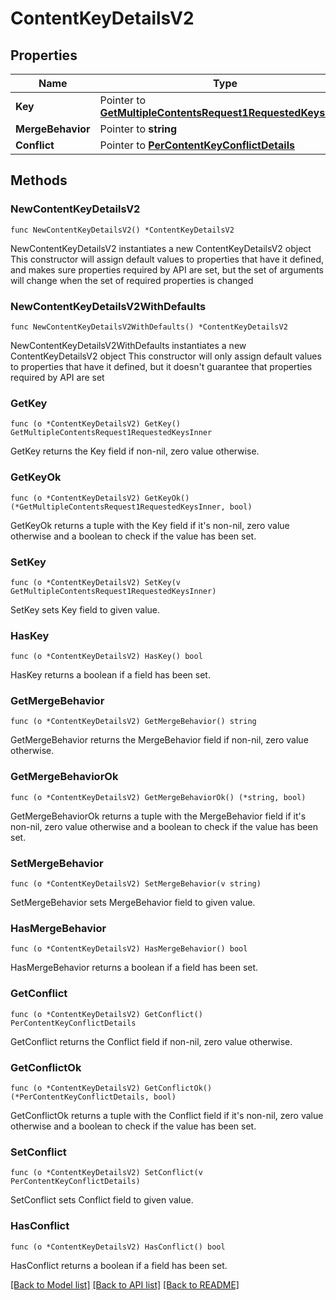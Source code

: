 # ContentKeyDetailsV2

## Properties

Name | Type | Description | Notes
------------ | ------------- | ------------- | -------------
**Key** | Pointer to [**GetMultipleContentsRequest1RequestedKeysInner**](GetMultipleContentsRequest1RequestedKeysInner.md) |  | [optional] 
**MergeBehavior** | Pointer to **string** |  | [optional] 
**Conflict** | Pointer to [**PerContentKeyConflictDetails**](PerContentKeyConflictDetails.md) |  | [optional] 

## Methods

### NewContentKeyDetailsV2

`func NewContentKeyDetailsV2() *ContentKeyDetailsV2`

NewContentKeyDetailsV2 instantiates a new ContentKeyDetailsV2 object
This constructor will assign default values to properties that have it defined,
and makes sure properties required by API are set, but the set of arguments
will change when the set of required properties is changed

### NewContentKeyDetailsV2WithDefaults

`func NewContentKeyDetailsV2WithDefaults() *ContentKeyDetailsV2`

NewContentKeyDetailsV2WithDefaults instantiates a new ContentKeyDetailsV2 object
This constructor will only assign default values to properties that have it defined,
but it doesn't guarantee that properties required by API are set

### GetKey

`func (o *ContentKeyDetailsV2) GetKey() GetMultipleContentsRequest1RequestedKeysInner`

GetKey returns the Key field if non-nil, zero value otherwise.

### GetKeyOk

`func (o *ContentKeyDetailsV2) GetKeyOk() (*GetMultipleContentsRequest1RequestedKeysInner, bool)`

GetKeyOk returns a tuple with the Key field if it's non-nil, zero value otherwise
and a boolean to check if the value has been set.

### SetKey

`func (o *ContentKeyDetailsV2) SetKey(v GetMultipleContentsRequest1RequestedKeysInner)`

SetKey sets Key field to given value.

### HasKey

`func (o *ContentKeyDetailsV2) HasKey() bool`

HasKey returns a boolean if a field has been set.

### GetMergeBehavior

`func (o *ContentKeyDetailsV2) GetMergeBehavior() string`

GetMergeBehavior returns the MergeBehavior field if non-nil, zero value otherwise.

### GetMergeBehaviorOk

`func (o *ContentKeyDetailsV2) GetMergeBehaviorOk() (*string, bool)`

GetMergeBehaviorOk returns a tuple with the MergeBehavior field if it's non-nil, zero value otherwise
and a boolean to check if the value has been set.

### SetMergeBehavior

`func (o *ContentKeyDetailsV2) SetMergeBehavior(v string)`

SetMergeBehavior sets MergeBehavior field to given value.

### HasMergeBehavior

`func (o *ContentKeyDetailsV2) HasMergeBehavior() bool`

HasMergeBehavior returns a boolean if a field has been set.

### GetConflict

`func (o *ContentKeyDetailsV2) GetConflict() PerContentKeyConflictDetails`

GetConflict returns the Conflict field if non-nil, zero value otherwise.

### GetConflictOk

`func (o *ContentKeyDetailsV2) GetConflictOk() (*PerContentKeyConflictDetails, bool)`

GetConflictOk returns a tuple with the Conflict field if it's non-nil, zero value otherwise
and a boolean to check if the value has been set.

### SetConflict

`func (o *ContentKeyDetailsV2) SetConflict(v PerContentKeyConflictDetails)`

SetConflict sets Conflict field to given value.

### HasConflict

`func (o *ContentKeyDetailsV2) HasConflict() bool`

HasConflict returns a boolean if a field has been set.


[[Back to Model list]](../README.md#documentation-for-models) [[Back to API list]](../README.md#documentation-for-api-endpoints) [[Back to README]](../README.md)


